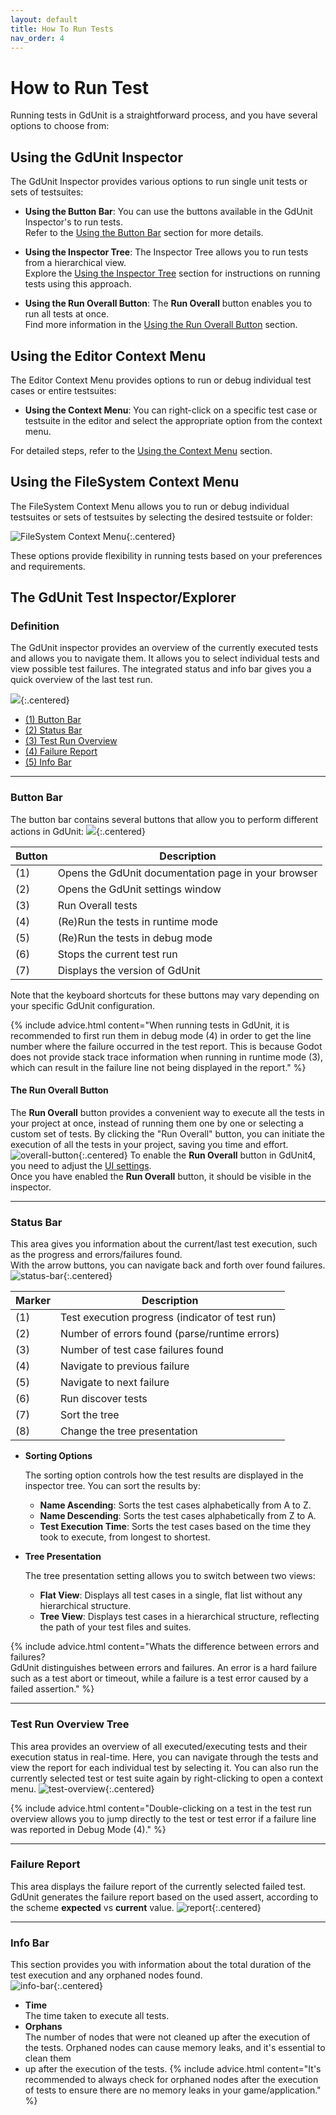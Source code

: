 ```yaml
---
layout: default
title: How To Run Tests
nav_order: 4
---
```


# How to Run Test

Running tests in GdUnit is a straightforward process, and you have several options to choose from:

## Using the GdUnit Inspector

The GdUnit Inspector provides various options to run single unit tests or sets of testsuites:

- **Using the Button Bar**: You can use the buttons available in the GdUnit Inspector's to run tests.<br>
Refer to the [Using the Button Bar](#button-bar) section for more details.

- **Using the Inspector Tree**: The Inspector Tree allows you to run tests from a hierarchical view.<br>
Explore the [Using the Inspector Tree](#test-run-overview-tree) section for instructions on running tests using this approach.

- **Using the Run Overall Button**: The **Run Overall** button enables you to run all tests at once.<br>
Find more information in the [Using the Run Overall Button](#the-run-overall-button) section.

## Using the Editor Context Menu

The Editor Context Menu provides options to run or debug individual test cases or entire testsuites:

- **Using the Context Menu**: You can right-click on a specific test case or testsuite in the editor and select the appropriate option from the context menu.

For detailed steps, refer to the [Using the Context Menu]({{site.baseurl}}/first_steps/getting-started/#execute-your-test) section.

## Using the FileSystem Context Menu

The FileSystem Context Menu allows you to run or debug individual testsuites or sets of testsuites by selecting the desired testsuite or folder:

![FileSystem Context Menu]({{site.baseurl}}/assets/images/inspector/run-test-filesystem.png){:.centered}

These options provide flexibility in running tests based on your preferences and requirements.

## The GdUnit Test Inspector/Explorer

### Definition

The GdUnit inspector provides an overview of the currently executed tests and allows you to navigate them.
It allows you to select individual tests and view possible test failures. The integrated status and info bar gives you a quick overview of the last test run.

![]({{site.baseurl}}/assets/images/inspector/inspector.png){:.centered}

- [(1) Button Bar](#button-bar)
- [(2) Status Bar](#status-bar)
- [(3) Test Run Overview](#test-run-overview-tree)
- [(4) Failure Report](#failure-report)
- [(5) Info Bar](#info-bar)

---

### Button Bar

The button bar contains several buttons that allow you to perform different actions in GdUnit:
![]({{site.baseurl}}/assets/images/inspector/button-bar.png){:.centered}

|Button|Description|
|--- | --- |
|(1)| Opens the GdUnit documentation page in your browser |
|(2)| Opens the GdUnit settings window |
|(3)| Run Overall tests |
|(4)| (Re)Run the tests in runtime mode |
|(5)| (Re)Run the tests in debug mode |
|(6)| Stops the current test run |
|(7)| Displays the version of GdUnit |

Note that the keyboard shortcuts for these buttons may vary depending on your specific GdUnit configuration.

{% include advice.html
content="When running tests in GdUnit, it is recommended to first run them in debug mode (4) in order to get the line number where the failure occurred
in the test report. This is because Godot does not provide stack trace information when running in runtime mode (3),
which can result in the failure line not being displayed in the report."
%}

#### The Run Overall Button

The **Run Overall** button provides a convenient way to execute all the tests in your project at once, instead of running them one by one or selecting
a custom set of tests. By clicking the "Run Overall" button, you can initiate the execution of all the tests in your project, saving you time and effort.
![overall-button]({{site.baseurl}}/assets/images/inspector/overall-button.png){:.centered}
To enable the **Run Overall** button in GdUnit4, you need to adjust the [UI settings]({{site.baseurl}}/first_steps/settings/#ui-settings).<br>
Once you have enabled the **Run Overall** button, it should be visible in the inspector.

---

### Status Bar

This area gives you information about the current/last test execution, such as the progress and errors/failures found.<br>
With the arrow buttons, you can navigate back and forth over found failures.<br>
![status-bar]({{site.baseurl}}/assets/images/inspector/status-bar.png){:.centered}

|Marker|Description|
|--- | --- |
|(1)| Test execution progress (indicator of test run)|
|(2)| Number of errors found (parse/runtime errors)|
|(3)| Number of test case failures found|
|(4)| Navigate to previous failure |
|(5)| Navigate to next failure |
|(6)| Run discover tests |
|(7)| Sort the tree |
|(8)| Change the tree presentation |

- **Sorting Options**

    The sorting option controls how the test results are displayed in the inspector tree. You can sort the results by:

  - **Name Ascending**: Sorts the test cases alphabetically from A to Z.
  - **Name Descending**: Sorts the test cases alphabetically from Z to A.
  - **Test Execution Time**: Sorts the test cases based on the time they took to execute, from longest to shortest.

- **Tree Presentation**

    The tree presentation setting allows you to switch between two views:

  - **Flat View**: Displays all test cases in a single, flat list without any hierarchical structure.
  - **Tree View**: Displays test cases in a hierarchical structure, reflecting the path of your test files and suites.

{% include advice.html
content="Whats the difference between errors and failures?<br>
GdUnit distinguishes between errors and failures. An error is a hard failure such as a test abort or timeout, while a failure is a test error caused
by a failed assertion."
%}

---

### Test Run Overview Tree

This area provides an overview of all executed/executing tests and their execution status in real-time. Here, you can navigate through the tests and view
the report for each individual test by selecting it. You can also run the currently selected test or test suite again by right-clicking to open a context menu.
![test-overview]({{site.baseurl}}/assets/images/inspector/test-overview.png){:.centered}

{% include advice.html
content="Double-clicking on a test in the test run overview allows you to jump directly to the test or test error if a failure line was reported
in Debug Mode (4)."
%}

---

### Failure Report

This area displays the failure report of the currently selected failed test.<br>
GdUnit generates the failure report based on the used assert, according to the scheme **expected** vs **current** value.
![report]({{site.baseurl}}/assets/images/inspector/report.png){:.centered}

---

### Info Bar

This section provides you with information about the total duration of the test execution and any orphaned nodes found.<br>
![info-bar]({{site.baseurl}}/assets/images/inspector/info-bar.png){:.centered}

- **Time**<br>
    The time taken to execute all tests.
- **Orphans**<br>
     The number of nodes that were not cleaned up after the execution of the tests. Orphaned nodes can cause memory leaks, and it's essential to clean them
- up after the execution of the tests.
{% include advice.html
content="It's recommended to always check for orphaned nodes after the execution of tests to ensure there are no memory leaks in your game/application."
%}
